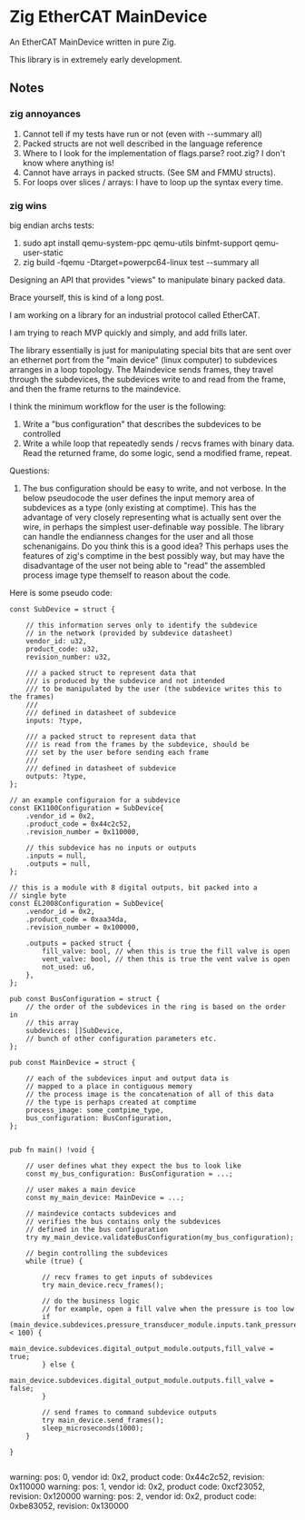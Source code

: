 # Zig EtherCAT MainDevice

An EtherCAT MainDevice written in pure Zig.

This library is in extremely early development.



## Notes

### zig annoyances

1. Cannot tell if my tests have run or not (even with --summary all)
2. Packed structs are not well described in the language reference
3. Where to I look for the implementation of flags.parse? root.zig? I don't know where
anything is!
4. Cannot have arrays in packed structs. (See SM and FMMU structs).
5. For loops over slices / arrays: I have to loop up the syntax every time.

### zig wins

big endian archs tests:

1. sudo apt install qemu-system-ppc qemu-utils binfmt-support qemu-user-static
2. zig build -fqemu -Dtarget=powerpc64-linux test --summary all


Designing an API that provides "views" to manipulate binary packed data.

Brace yourself, this is kind of a long post.

I am working on a library for an industrial protocol called EtherCAT.

I am trying to reach MVP quickly and simply, and add frills later.

The library essentially is just for manipulating special bits that are sent over an 
ethernet port from the "main device" (linux computer) to subdevices arranges in a loop
topology. The Maindevice sends frames, they travel through the subdevices, the subdevices
write to and read from the frame, and then the frame returns to the maindevice.

I think the minimum workflow for the user is the following:

1. Write a "bus configuration" that describes the subdevices to be controlled
2. Write a while loop that repeatedly sends / recvs frames with binary data. Read the returned frame, do some logic,
send a modified frame, repeat.

Questions:

1. The bus configuration should be easy to write, and not verbose. In the below pseudocode the user defines the input memory area of subdevices as a type (only existing at comptime). This has the advantage of very closely representing what is actually sent over the wire, in perhaps the simplest user-definable way possible.
The library can handle the endianness changes for the user and all those schenanigains.
Do you think this is a good idea? This perhaps uses the features of zig's comptime in the best possibly way, but may have the disadvantage of the user not being able to "read" the assembled process image type themself to reason about the code.


Here is some pseudo code:

```zig
const SubDevice = struct {

    // this information serves only to identify the subdevice
    // in the network (provided by subdevice datasheet)
    vendor_id: u32,
    product_code: u32,
    revision_number: u32,

    /// a packed struct to represent data that
    /// is produced by the subdevice and not intended
    /// to be manipulated by the user (the subdevice writes this to the frames)
    ///
    /// defined in datasheet of subdevice
    inputs: ?type,

    /// a packed struct to represent data that
    /// is read from the frames by the subdevice, should be
    /// set by the user before sending each frame
    ///
    /// defined in datasheet of subdevice
    outputs: ?type,
};

// an example configuraion for a subdevice
const EK1100Configuration = SubDevice{
    .vendor_id = 0x2,
    .product_code = 0x44c2c52,
    .revision_number = 0x110000,

    // this subdevice has no inputs or outputs
    .inputs = null,
    .outputs = null,
};

// this is a module with 8 digital outputs, bit packed into a
// single byte
const EL2008Configuration = SubDevice{
    .vendor_id = 0x2,
    .product_code = 0xaa34da,
    .revision_number = 0x100000,

    .outputs = packed struct {
        fill_valve: bool, // when this is true the fill valve is open
        vent_valve: bool, // then this is true the vent valve is open
        not_used: u6,
    },
};

pub const BusConfiguration = struct {
    // the order of the subdevices in the ring is based on the order in
    // this array
    subdevices: []SubDevice,
    // bunch of other configuration parameters etc.
};

pub const MainDevice = struct {

    // each of the subdevices input and output data is 
    // mapped to a place in contiguous memory
    // the process image is the concatenation of all of this data
    // the type is perhaps created at comptime
    process_image: some_comtpime_type,
    bus_configuration: BusConfiguration,
};


pub fn main() !void {

    // user defines what they expect the bus to look like
    const my_bus_configuration: BusConfiguration = ...;

    // user makes a main device
    const my_main_device: MainDevice = ...;

    // maindevice contacts subdevices and 
    // verifies the bus contains only the subdevices
    // defined in the bus configuration
    try my_main_device.validateBusConfiguration(my_bus_configuration);

    // begin controlling the subdevices
    while (true) {
        
        // recv frames to get inputs of subdevices
        try main_device.recv_frames();

        // do the business logic
        // for example, open a fill valve when the pressure is too low
        if (main_device.subdevices.pressure_transducer_module.inputs.tank_pressure < 100) {
            main_device.subdevices.digital_output_module.outputs,fill_valve = true;
        } else {
            main_device.subdevices.digital_output_module.outputs.fill_valve = false;
        }

        // send frames to command subdevice outputs
        try main_device.send_frames();
        sleep_microseconds(1000);
    }

}


```

warning: pos: 0, vendor id: 0x2, product code: 0x44c2c52, revision: 0x110000
warning: pos: 1, vendor id: 0x2, product code: 0xcf23052, revision: 0x120000
warning: pos: 2, vendor id: 0x2, product code: 0xbe83052, revision: 0x130000
